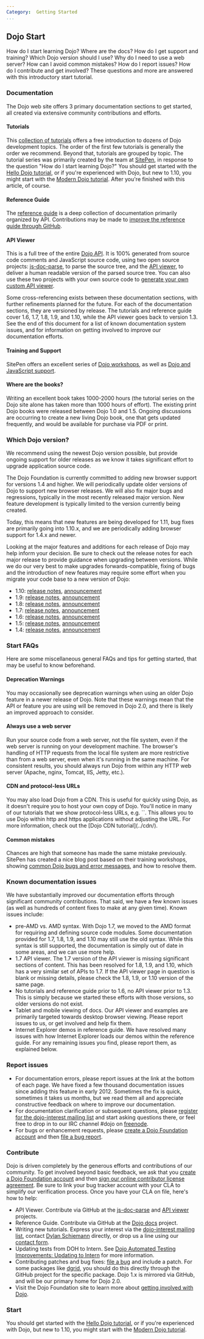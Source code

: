 ```yaml
---
Category:  Getting Started
...
```


## Dojo Start

How do I start learning Dojo? Where are the docs? How do I get support and training? Which Dojo version should I use? Why do I need to use a web server? How can I avoid common mistakes? How do I report issues? How do I contribute and get involved? These questions and more are answered with this introductory start tutorial.

### Documentation

The Dojo web site offers 3 primary documentation sections to get started, all created via extensive community contributions and efforts.

#### Tutorials

This [collection of tutorials](/documentation/?ver=1.10) offers a free introduction to dozens of Dojo development topics. The order of the first few tutorials is generally the order we recommend. Beyond that, tutorials are grouped by topic. The tutorial series was primarily created by the team at [SitePen](http://sitepen.com/), in response to the question "How do I start learning Dojo?" You should get started with the [Hello Dojo tutorial](../hello_dojo/), or if you're experienced with Dojo, but new to 1.10, you might start with the [Modern Dojo tutorial](../modern_dojo/). After you're finished with this article, of course.

#### Reference Guide

The [reference guide](/reference-guide/1.109/) is a deep collection of documentation primarily organized by API. Contributions may be made to [improve the reference guide through GitHub](https://github.com/dojo/docs/).

#### API Viewer

This is a full tree of the entire [Dojo API](/api/). It is 100% generated from source code comments and JavaScript source code, using two open source projects: [js-doc-parse](https://github.com/SitePen/js-doc-parse), to parse the source tree, and the [API viewer](https://github.com/wkeese/api-viewer), to deliver a human readable version of the parsed source tree. You can also use these two projects with your own source code to [generate your own custom API viewer](http://www.sitepen.com/blog/2013/01/18/generating-and-viewing-custom-api-docs/).

Some cross-referencing exists between these documentation sections, with further refinements planned for the future. For each of the documentation sections, they are versioned by release. The tutorials and reference guide cover 1.6, 1.7, 1.8, 1.9, and 1.10, while the API viewer goes back to version 1.3. See the end of this document for a list of known documentation system issues, and for information on getting involved to improve our documentation efforts.

#### Training and Support

SitePen offers an excellent series of [Dojo workshops](http://sitepen.com/workshops), as well as [Dojo and JavaScript support](http://sitepen.com/support).

#### Where are the books?

Writing an excellent book takes 1000-2000 hours (the tutorial series on the Dojo site alone has taken more than 1000 hours of effort). The existing print Dojo books were released between Dojo 1.0 and 1.5. Ongoing discussions are occurring to create a new living Dojo book, one that gets updated frequently, and would be available for purchase via PDF or print.

### Which Dojo version?

We recommend using the newest Dojo version possible, but provide ongoing support for older releases as we know it takes significant effort to upgrade application source code.

The Dojo Foundation is currently committed to adding new browser support for versions 1.4 and higher. We will periodically update older versions of Dojo to support new browser releases. We will also fix major bugs and regressions, typically in the most recently released major version. New feature development is typically limited to the version currently being created.

Today, this means that new features are being developed for 1.11, bug fixes are primarily going into 1.10.x, and we are periodically adding browser support for 1.4.x and newer.

Looking at the major features and additions for each release of Dojo may help inform your decision. Be sure to check out the release notes for each major release to provide guidance when upgrading between versions. While we do our very best to make upgrades forwards-compatible, fixing of bugs and the introduction of new features may require some effort when you migrate your code base to a new version of Dojo:

*   1.10: [release notes](/reference-guide/1.10/releasenotes/1.10.html), [announcement](http://dojotoolkit.org/blog/dojo-turns-1-10)
*   1.9: [release notes](/reference-guide/1.10/releasenotes/1.9.html), [announcement](http://dojotoolkit.org/blog/dojo-1-9-released)
*   1.8: [release notes](/reference-guide/1.10/releasenotes/1.8.html), [announcement](http://dojotoolkit.org/blog/dojo-1-8-released)
*   1.7: [release notes](/reference-guide/1.10/releasenotes/1.7.html), [announcement](http://dojotoolkit.org/blog/dojo-1-7-released)
*   1.6: [release notes](/reference-guide/1.10/releasenotes/1.6.html), [announcement](http://dojotoolkit.org/blog/dojo-1-6-released)
*   1.5: [release notes](/reference-guide/1.10/releasenotes/1.5.html), [announcement](http://www.sitepen.com/blog/2010/07/22/dojo-1-5-ready-to-power-your-web-app/)
*   1.4: [release notes](/reference-guide/1.10/releasenotes/1.4.html), [announcement](http://www.sitepen.com/blog/2009/12/10/dojo-1-4-released/)

### Start FAQs

Here are some miscellaneous general FAQs and tips for getting started, that may be useful to know beforehand.

#### Deprecation Warnings

You may occasionally see deprecation warnings when using an older Dojo feature in a newer release of Dojo. Note that these warnings mean that the API or feature you are using will be removed in Dojo 2.0, and there is likely an improved approach to consider.

#### Always use a web server

<p>Run your source code from a web server, not the file system, even if the web server is running on your development machine. The browser's handling of HTTP requests from the local file system are more restrictive than from a web server, even when it's running in the same machine. For consistent results, you should always run Dojo from within any HTTP web server (Apache, nginx, Tomcat, IIS, Jetty, etc.).

#### CDN and protocol-less URLs

<p>You may also load Dojo from a CDN. This is useful for quickly using Dojo, as it doesn't require you to host your own copy of Dojo. You'll notice in many of our tutorials that we show protocol-less URLs, e.g. `<script src="//ajax.googleapis.com/ajax/libs/dojo/1.10/dojo/dojo.js" data-dojo-config="async:true"></script>`. This allows you to use Dojo within http and https applications without adjusting the URL. For more information, check out the [Dojo CDN tutorial](../cdn/).

#### Common mistakes

Chances are high that someone has made the same mistake previously. SitePen has created a nice blog post based on their training workshops, showing [common Dojo bugs and error messages](https://www.sitepen.com/blog/2012/10/31/debugging-dojo-common-error-messages), and how to resolve them.

### Known documentation issues

We have substantially improved our documentation efforts through significant community contributions. That said, we have a few known issues (as well as hundreds of content fixes to make at any given time). Known issues include:

*   pre-AMD vs. AMD syntax. With Dojo 1.7, we moved to the AMD format for requiring and defining source code modules. Some documentation provided for 1.7, 1.8, 1.9, and 1.10 may still use the old syntax. While this syntax is still supported, the documentation is simply out of date in some areas, and we can use more help.
*   1.7 API viewer. The 1.7 version of the API viewer is missing significant sections of content. This has been resolved for 1.8, 1.9, and 1.10, which has a very similar set of APIs to 1.7. If the API viewer page in question is blank or missing details, please check the 1.8, 1.9, or 1.10 version of the same page.
*   No tutorials and reference guide prior to 1.6, no API viewer prior to 1.3. This is simply because we started these efforts with those versions, so older versions do not exist.
*   Tablet and mobile viewing of docs. Our API viewer and examples are primarily targeted towards desktop browser viewing. Please report issues to us, or get involved and help fix them.
*   Internet Explorer demos in reference guide. We have resolved many issues with how Internet Explorer loads our demos within the reference guide. For any remaining issues you find, please report them, as explained below.

### Report issues

*   For documentation errors, please report issues at the link at the bottom of each page. We have fixed a few thousand documentation issues since adding this feature in early 2012. Sometimes the fix is quick, sometimes it takes us months, but we read them all and appreciate constructive feedback on where to improve our documentation.
*   For documentation clarification or subsequent questions, please [register for the dojo-interest mailing list](http://mail.dojotoolkit.org/mailman/listinfo/dojo-interest) and start asking questions there, or feel free to drop in to our IRC channel #dojo on [freenode](http://www.freenode.net/irc_servers.shtml).
*   For bugs or enhancement requests, please [create a Dojo Foundation account](http://my.dojofoundation.org/) and then [file a bug report](http://bugs.dojotoolkit.org/).

### Contribute

Dojo is driven completely by the generous efforts and contributions of our community. To get involved beyond basic feedback, we ask that you [create a Dojo Foundation account](http://my.dojofoundation.org/) and then [sign our online contributor license agreement](http://dojofoundation.org/about/claForm). Be sure to link your bug tracker account with your CLA to simplify our verification process. Once you have your CLA on file, here's how to help:

*   API Viewer. Contribute via GitHub at the [js-doc-parse](https://github.com/SitePen/js-doc-parse) and [API viewer](https://github.com/wkeese/api-viewer) projects.
*   Reference Guide. Contribute via GitHub at the [Dojo docs](https://github.com/dojo/docs/) project.
*   Writing new tutorials. Express your interest via the [dojo-interest mailing list](http://mail.dojotoolkit.org/mailman/listinfo/dojo-interest), contact [Dylan Schiemann](https://twitter.com/dylans) directly, or drop us a line using our [contact form](http://dojofoundation.org/contact).
*   Updating tests from DOH to Intern. See [Dojo Automated Testing Improvements: Updating to Intern](https://www.sitepen.com/blog/2014/02/18/dojo-automated-testing-improvements-updating-to-intern/) for more information.
*   Contributing patches and bug fixes: [file a bug](http://bugs.dojotoolkit.org/) and include a patch. For some packages like [dgrid](http://dgrid.io/), you should do this directly through the GitHub project for the specific package. Dojo 1.x is mirrored via GitHub, and will be our primary home for Dojo 2.0.
*   Visit the Dojo Foundation site to learn more about [getting involved with Dojo](http://dojofoundation.org/about/).

### Start

You should get started with the [Hello Dojo tutorial](../hello_dojo/), or if you're experienced with Dojo, but new to 1.10, you might start with the [Modern Dojo tutorial](../modern_dojo/).